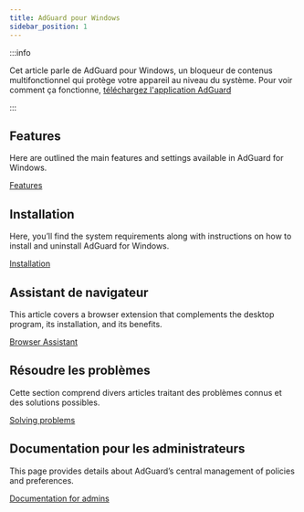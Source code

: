 ```yaml
---
title: AdGuard pour Windows
sidebar_position: 1
---
```


:::info

Cet article parle de AdGuard pour Windows, un bloqueur de contenus multifonctionnel qui protège votre appareil au niveau du système. Pour voir comment ça fonctionne, [téléchargez l'application AdGuard](https://agrd.io/download-kb-adblock)

:::

## Features

Here are outlined the main features and settings available in AdGuard for Windows.

[Features](/adguard-for-windows/features/features.md)

## Installation

Here, you’ll find the system requirements along with instructions on how to install and uninstall AdGuard for Windows.

[Installation](/adguard-for-windows/installation.md)

## Assistant de navigateur

This article covers a browser extension that complements the desktop program, its installation, and its benefits.

[Browser Assistant](/adguard-for-windows/browser-assistant.md)

## Résoudre les problèmes

Cette section comprend divers articles traitant des problèmes connus et des solutions possibles.

[Solving problems](/adguard-for-windows/solving-problems/solving-problems.md)

## Documentation pour les administrateurs

This page provides details about AdGuard’s central management of policies and preferences.

[Documentation for admins](/adguard-for-windows/admins-documentation.md)
